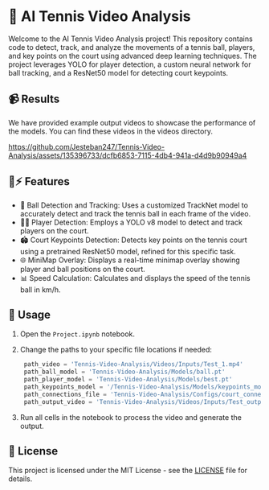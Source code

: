 # 🎾 AI Tennis Video Analysis

Welcome to the AI Tennis Video Analysis project! This repository contains code to detect, track, and analyze the movements of a tennis ball, players, and key points on the court using advanced deep learning techniques. The project leverages YOLO for player detection, a custom neural network for ball tracking, and a ResNet50 model for detecting court keypoints.

## 📹 Results
We have provided example output videos to showcase the performance of the models. You can find these videos in the videos directory.



https://github.com/Jesteban247/Tennis-Video-Analysis/assets/135396733/dcfb6853-7115-4db4-941a-d4d9b90949a4



## 🧠⚡ Features
- 🎾 Ball Detection and Tracking: Uses a customized TrackNet model to accurately detect and track the tennis ball in each frame of the video.
- 🏃‍♂️ Player Detection: Employs a YOLO v8 model to detect and track players on the court.
- 🏟️ Court Keypoints Detection: Detects key points on the tennis court using a pretrained ResNet50 model, refined for this specific task.
- 🌐 MiniMap Overlay: Displays a real-time minimap overlay showing player and ball positions on the court.
- 📊 Speed Calculation: Calculates and displays the speed of the tennis ball in km/h.

## 🚀 Usage
1. Open the `Project.ipynb` notebook.

2. Change the paths to your specific file locations if needed:
   ```python
	path_video = 'Tennis-Video-Analysis/Videos/Inputs/Test_1.mp4'
	path_ball_model = 'Tennis-Video-Analysis/Models/ball.pt'
	path_player_model = 'Tennis-Video-Analysis/Models/best.pt'
	path_keypoints_model = '/Tennis-Video-Analysis/Models/keypoints_model.pth'
	path_connections_file = 'Tennis-Video-Analysis/Configs/court_connections.txt'
	path_output_video = 'Tennis-Video-Analysis/Videos/Inputs/Test_output_1.mp4'
   ```

3. Run all cells in the notebook to process the video and generate the output.

## 📝 License

This project is licensed under the MIT License - see the [LICENSE](https://github.com/Jesteban247/Tennis-Video-Analysis/blob/main/LICENSE) file for details.
